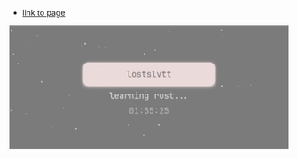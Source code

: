  - [link to page](http://lostslvtt.ru)
   
![image](https://github.com/lostsdev/bio-page/blob/main/image.png?raw=true)
